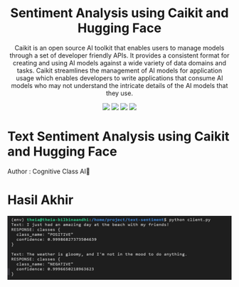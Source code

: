 <h1 align="center"> Sentiment Analysis using Caikit and Hugging Face</h1>
<p align="center"> Caikit is an open source AI toolkit that enables users to manage models through a set of developer friendly APIs. It provides a consistent format for creating and using AI models against a wide variety of data domains and tasks. Caikit streamlines the management of AI models for application usage which enables developers to write applications that consume AI models who may not understand the intricate details of the AI models that they use.</p>

<div align="center">

<img src="https://img.shields.io/badge/Python-3.8%2B-blue?logo=python&logoColor=white">
<img src="https://img.shields.io/badge/Hugging%20Face-transformers-yellow?logo=huggingface&logoColor=white)">
<img src="https://img.shields.io/badge/Caikit-Sentiment%20Analysis-blueviolet">
<img src="https://img.shields.io/badge/Linux-x86__64-important?logo=linux">

</div>


# Text Sentiment Analysis using Caikit and Hugging Face
Author : Cognitive Class AI🤖


# Hasil Akhir
<img src="https://github.com/Andhinblbn/Sentiment-Analysis-using-Caikit-and-Hugging-Face/blob/5dc598de078de433eda37ecfc21fe827ce43acce/runtime_model/Hasil%20Akhir.jpg">

